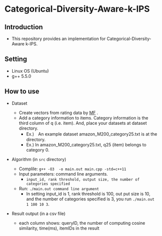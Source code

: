 # Categorical-Diversity-Aware-k-IPS
## Introduction
* This repository provides an implementation for Categorical-Diversity-Aware k-IPS.


## Setting
* Linux OS (Ubuntu)
* g++ 5.5.0


## How to use
* Dataset
    * Create vectors from rating data by [MF](https://www.csie.ntu.edu.tw/~cjlin/libmf/) .
    * Add a category information to items. Category information is the third column of q (i.e. item). And, place your datasets at dataset directory.
        *  Ex.)　An example dataset amazon_M200_category25.txt is at the directory.
        * Ex.) In amazon_M200_category25.txt, q25 (item) belongs to category 0.   

* Algorithm (in `src` directory)
    * Complile: `g++ -O3  -o main.out main.cpp -std=c++11`
    * Input parameters: command line arguments.
        * `input_id, rank threshold, output size, the number of categories specified`
    * Run: `./main.out command line argument`
        * In setting input_id is 1, rank threshold is 100, out put size is 10, and the number of categories specified is 3, you run `./main.out 1 100 10 3`.

* Result output (in a csv file)
    * each column shows: queryID, the number of computing cosine similarity, time(ms), itemIDs in the result
